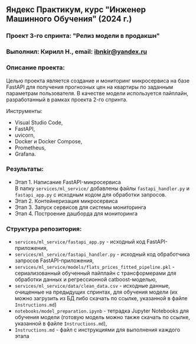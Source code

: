 ## Яндекс Практикум, курс "Инженер Машинного Обучения" (2024 г.)
### Проект 3-го спринта: "Релиз модели в продакшн"
### Выполнил: Кирилл Н., email: ibnkir@yandex.ru

### Описание проекта:
Целью проекта является создание и мониторинг микросервиса на базе FastAPI для получения прогнозных цен на квартиры по заданным параметрам пользователя. В качестве модели используется пайплайн, разработанный в рамках 
проекта 2-го спринта. 

Инструменты:
- Visual Studio Code,
- FastAPI, 
- uvicorn,
- Docker и Docker Compose,
- Prometheus,
- Grafana.

### Результаты:
- Этап 1. Написание FastAPI-микросервиса<br>
В папку `services/ml_service/` добавлены файлы `fastapi_handler.py` и `fastapi_app.py` с исходным кодом
для обработки запросов.
- Этап 2. Контейнеризация микросервиса<br>
- Этап 3. Запуск сервисов для системы мониторинга<br>
- Этап 4. Построение дашборда для мониторинга<br>


### Структура репозитория:
- `services/ml_service/fastapi_app.py` - исходный код FastAPI-приложения,
- `services/ml_service/fastapi_handler.py` - исходный код обработчика запросов FastAPI-приложения,
- `services/ml_service/models/flats_prices_fitted_pipeline.pkl` - сериализованный обученный пайплайн 
с трансформерами для обработки данных и регрессионной catboost-моделью, 
- `services/ml_service/data/clean_data.csv` - исходные данные, очищенные на предыдущих спринтах,
для обучения модели (их можно загрузить из БД либо скачать по ссылке, указанной в файле `Instructions.md`)
- `notebooks/model_preparation.ipynb` - тетрадка Jupyter Notebooks для обучения модели (готовую модель
можно также скачать по ссылке, указанной в файле `Instructions.md`),
- `Instructions.md` - файл с инструкциями для выполнения каждого этапа
